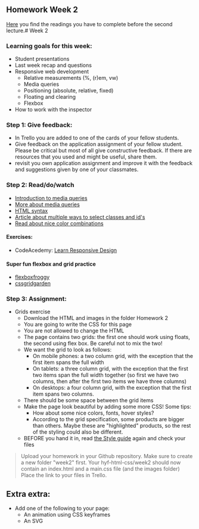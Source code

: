 ## Homework Week 2

[Here](https://github.com/HackYourFuture/HTML-CSS/blob/master/Week2/README.md) you find the readings you have to complete before the second lecture.# Week 2

### Learning goals for this week:
 * Student presentations
 * Last week recap and questions
 * Responsive web development
    * Relative measurements (%, (r)em, vw)
    * Media queries
    * Positioning (absolute, relative, fixed)
    * Floating and clearing
    * Flexbox
 * How to work with the inspector

### Step 1: Give feedback:
* In Trello you are added to one of the cards of your fellow students.
* Give feedback on the application assignment of your fellow student. Please be critical but most of all give constructive feedback. If there are resources that you used and might be useful, share them.
* revisit you own application assignment and improve it with the feedback and suggestions given by one of your classmates.  

### Step 2: Read/do/watch
 * [Introduction to media queries](https://teamtreehouse.com/library/css3/media-queries/introduction)
 * [More about media queries](https://css-tricks.com/css-media-queries/)
 * [HTML syntax](http://www.w3schools.com/html/html5_syntax.asp)
 * [Article about multiple ways to select classes and id's](https://css-tricks.com/multiple-class-id-selectors)
 * [Read about nice color combinations](http://www.colorcombos.com/index.html)

#### Exercises:
 * CodeAcedemy: [Learn Responsive Design](https://www.codecademy.com/learn/learn-responsive-design)

#### Super fun flexbox and grid practice 
 * [flexboxfroggy](https://flexboxfroggy.com/)
 * [cssgridgarden](http://cssgridgarden.com/)

### Step 3: Assignment:
 * Grids exercise
    * Download the HTML and images in the folder Homework 2
    * You are going to write the CSS for this page
    * You are not allowed to change the HTML
    * The page contains two grids: the first one should work using floats, the second using flex box. Be careful not to mix the two!
    * We want the grid to look as follows:
      * On mobile phones: a two column grid, with the exception that the first item spans the full width
      * On tablets: a three column grid, with the exception that the first two items span the full width together (so first we have two columns, then after the first two items we have three columns)
      * On desktops: a four column grid, with the exception that the first item spans two columns.
    * There should be some space between the grid items
    * Make the page look beautiful by adding some more CSS! Some tips:
      * How about some nice colors, fonts, hover styles?
      * According to the grid specification, some products are bigger than others. Maybe these are "highlighted" products, so the rest of the styling could also be different.
    * BEFORE you hand it in, read [the Style guide](http://www.w3schools.com/html/html5_syntax.asp) again and check your files

>Upload your homework in your Github repository. Make sure to create a new folder "week2" first. 
Your hyf-html-css/week2 should now contain an index.html and a main.css file (and the images folder)
Place the link to your files in Trello.


## Extra extra:

* Add one of the following to your page:
    * An animation using CSS keyframes
    * An SVG
